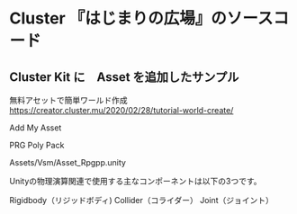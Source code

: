 # Cluster 『はじまりの広場』のソースコード
## Cluster Kit に　Asset を追加したサンプル

無料アセットで簡単ワールド作成
https://creator.cluster.mu/2020/02/28/tutorial-world-create/

Add My Asset

PRG Poly Pack

Assets/Vsm/Asset_Rpgpp.unity

Unityの物理演算関連で使用する主なコンポーネントは以下の3つです。

Rigidbody（リジッドボディ)
Collider（コライダー）
Joint（ジョイント）